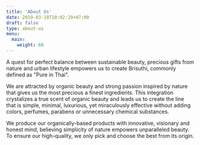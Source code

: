 ```yaml
---
title: 'About Us'
date: 2019-03-18T10:02:29+07:00
draft: false
type: about-us
menu:
  main:
    weight: 60
---
```


A quest for perfect balance between sustainable beauty, precious gifts from nature and urban lifestyle empowers us to create Brisuthi, commonly defined as "Pure in Thai".

We are attracted by organic beauty and strong passion inspired by nature that gives us the most precious a finest ingredients. This integration crystalizes a true scent of organic beauty and leads us to create the line that is simple, minimal, luxurious, yet miraculously effective without adding colors, perfumes, parabens or unnecessary chemical substances.

We produce our organically-based products with innovative, visionary and honest mind, believing simplicity of nature empowers unparalleled beauty. To ensure our high-quality, we only pick and choose the best from its origin. 